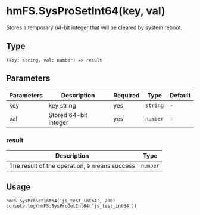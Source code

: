 
# hmFS.SysProSetInt64(key, val)

Stores a temporary 64-bit integer that will be cleared by system reboot.

## Type[​](/docs/1.0/reference/device-app-api/hmFS/SysProSetInt64/#type "Direct link to Type")

```
(key: string, val: number) => result  

```
## Parameters[​](/docs/1.0/reference/device-app-api/hmFS/SysProSetInt64/#parameters "Direct link to Parameters")

| Parameters | Description | Required | Type | Default |
| --- | --- | --- | --- | --- |
| key | key string | yes | `string` | - |
| val | Stored 64-bit integer | yes | `number` | - |

### result[​](/docs/1.0/reference/device-app-api/hmFS/SysProSetInt64/#result "Direct link to result")

| Description | Type |
| --- | --- |
| The result of the operation, `0` means success | `number` |

## Usage[​](/docs/1.0/reference/device-app-api/hmFS/SysProSetInt64/#usage "Direct link to Usage")

```
hmFS.SysProSetInt64('js_test_int64', 200)  
console.log(hmFS.SysProGetInt64('js_test_int64'))  

```
